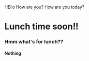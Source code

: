 HEllo
How are you?
How are you today?

# Lunch time soon!!

### Hmm what's for lunch??
#### Nothing
